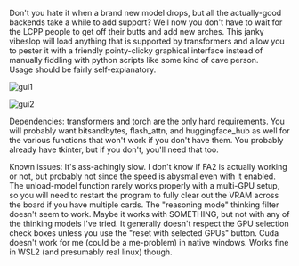 Don't you hate it when a brand new model drops, but all the actually-good backends take a while to add support?  Well now you don't have to wait 
for the LCPP people to get off their butts and add new arches.  This janky vibeslop will load anything that is supported by transformers and allow 
you to pester it with a friendly pointy-clicky graphical interface instead of manually fiddling with python scripts like some kind of cave person.  
Usage should be fairly self-explanatory.

![gui1](https://github.com/user-attachments/assets/734b83f4-a3ca-4f24-b56d-cc4616f243a8)

![gui2](https://github.com/user-attachments/assets/260b49f1-0c1c-4db2-8a89-64675cd8898e)


Dependencies:  transformers and torch are the only hard requirements.  You will probably want bitsandbytes, flash_attn, and huggingface_hub as 
well for the various functions that won't work if you don't have them.  You probably already have tkinter, but if you don't, you'll need that too.

Known issues: It's ass-achingly slow.  I don't know if FA2 is actually working or not, but probably not since the speed is abysmal even with it 
enabled.  The unload-model function rarely works properly with a multi-GPU setup, so you will need to restart the program to fully clear out 
the VRAM across the board if you have multiple cards.  The "reasoning mode" thinking filter doesn't seem to work.  Maybe it works with SOMETHING, 
but not with any of the thinking models I've tried.  It generally doesn't respect the GPU selection check boxes unless you use the "reset with 
selected GPUs" button.  Cuda doesn't work for me (could be a me-problem) in native windows.  Works fine in WSL2 (and presumably real linux) though.
